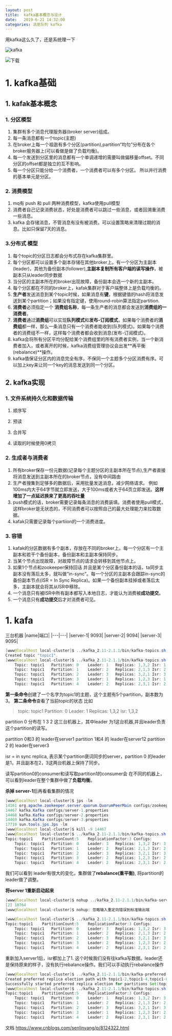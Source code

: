 ```yaml
---
layout: post
title:  kafka基本概念与设计
date:   2019-6-21 14:32:00
categories: 消息队列 kafka
---
```


用kafka这么久了，还是系统理一下

![kafka](https://raw.githubusercontent.com/QuietListener/quietlistener.github.io/master/images/2019-06-21-kafka-1.png)

![下载](https://raw.githubusercontent.com/QuietListener/quietlistener.github.io/master/files/kafka-基本概念与设计.mindnode)

# 1. kafka基础
## 1. kafak基本概念
### 1. 分区模型
1. 集群有多个消息代理服务器(broker server)组成。
2. 每一条消息都有一个topic(主题)
3. 在broker上每一个祖逖有多个分区(partition),partition“均匀”分布在各个broker服务器上(可以看做是做了负载均衡)。
4. 每一个发送到分区里的消息都有一个单调递增的需要叫做偏移量offset。不同分区的offset都是独立的互不影响。
5. 每一个分区只能分给一个消费者，一个消费者可以有多个分区。 所以并行消费的基本单元是分区。

### 2. 消费模型
1. mq有 push 和 pull 两种消费模型，kafka使用pull模型
2. 消费者自己记录消费状态，好处是消费者可以跳过一些消息，或者回溯重消费一些消息。
3. kafka 会存储消息，不管消息有没有被消费。可以设置策略来清理过期的消息。比如只保留7天的消息。


### 3.分布式 模型
1. 每个topic的分区日志都会分布式存在kafka集群里。
2. 每个分区都可以设置多个副本存储在其他broker上。有一个分区为主副本(leader)，其他为备份副本(follower),**主副本复制所有客户端的读写操作**，被副本只从leader同步数据
3. 当分区的主副本所在的broker出现故障，备份副本会选一个新的主副本。
4. 每个分区都在不同的broker上，kafak集群对于客户端整体上是负载均衡的。
5. **生产者**发送消息到某个topic时候，如果消息有**键**，根据键值的hash将消息发送到某个partition；如果没有指定键，使用round-robin算法指定partition.
6. **消费者**必须指定一个 **消费组名称**，每一条生产者的消息都会发送到**消费组的一消费者**。
7. **消费者**通过**消费组**可以实现**队列模式**和**发布-订阅模式**，如果每个消费者的**消费组**都一样，那么一条消息只有一个消费者能收到(队列模式)。如果每个消费者的消费组不一样，这样每个消费者都会收到消息(发布-订阅模式)。
8. kafka会将所有分区平均分配给某个消费组里的所有消费者实例，当一个新消费者加入，或者离开的时候，kafka消费组管理协议会出发**再平衡(rebalance)**操作。
9. kafka值保证分区内的消息完全有序，不保同一个主题多个分区消费有序。可以加上key来让同一个key的消息发送到同一个分区。

## 2. kafka实现
### 1. 文件系统持久化和数据传输
1. 顺序写
2. 预读
3. 合并写

4. 读取的时候使用0拷贝

### 2. 生成者与消费者
1. 所有broker保存一份元数据(记录每个主题分区的主副本所在节点),生产者直接将消息发送到主副本所在的broker节点，没有中间路由
2. 生产者搜集到足够多的数据后，采用批量发送消息，减少网络请求。 例如 100ms内大于64字节就立即发送，大于100ms或者大于64页立即发送。**这样增加了一点延迟换来了更高的吞吐量**
3. push模式的话，broker需要记录每条消息的消费装填。消费者使用pull模式，这样broker是无状态的，不同消费者可以按照自己的最大处理能力来拉取数据。
4. kafak只需要记录每个partiion的一个消费进度。

### 3. 容错
1. kafak的分区数据有多个副本，存放在不同的broker上。每一个分区有一个主副本和若干个备份副本，备份副本和主副本保持同步。
2. 当某个节点出现故障，对故障节点的请求会转移到其他节点上。
3. 如果1个节点和zookeeper保持回话 并且是某个分区备份副本的话，ta同步主副本没有落后太多，就叫做“in-sync”。每一个分区的主副本会跟踪in-sync的备份副本节点(ISR = In Sync Replica)。如果一个备份副本挂掉或者落后太多，主副本就会将其从ISR中移除。
4. 一个消息只有被ISR中所有副本都写入本地日志，才能认为消费被**成功提交**。
5. 一个消息只有**成功提交**后才对消费者可见。

# 1. kafa
三台机器
|name|端口|
|---|---|
|server-1| 9093|
|server-2| 9094|
|server-3| 9095|


```java
[www@localhost local-cluster]$ ../kafka_2.11-2.1.1/bin/kafka-topics.sh --create --zookeeper localhost:2181 --replication-factor 3 --partitions  5 --topic topic1 
Created topic "topic1".
[www@localhost local-cluster]$ ../kafka_2.11-2.1.1/bin/kafka-topics.sh --describe --zookeeper localhost:2181 --topic topic1Topic:topic1	PartitionCount:5	ReplicationFactor:3	Configs:
	Topic: topic1	Partition: 0	Leader: 1	Replicas: 1,3,2	Isr: 1,3,2
	Topic: topic1	Partition: 1	Leader: 2	Replicas: 2,1,3	Isr: 2,1,3
	Topic: topic1	Partition: 2	Leader: 3	Replicas: 3,2,1	Isr: 3,2,1
	Topic: topic1	Partition: 3	Leader: 1	Replicas: 1,2,3	Isr: 1,2,3
	Topic: topic1	Partition: 4	Leader: 2	Replicas: 2,3,1	Isr: 2,3,1

```



**第一条命令**创建了一个名字为topic1的主题，这个主题有5个partition，副本数为3。
**第二条命令**查看了当前topic的状态
比如
> topic: topic1	Partition: 0	Leader: 1	Replicas: 1,3,2	Isr: 1,3,2

partition 0 分布在 1 3 2 这三台机器上，其中leader 为1这台机器,并且leader负责这个partition的读写。

partition 0和3 的 leader在server1 
partition 1和4 的 leader在server12
partition 2 的 leader在server3

isr = in sync replica, 表示某个partition褒词同步的server，partition 0 的leader是1，并且副本在2，3这两台机器上保持了同步。

读写partition0的consumer和读写取partition1的consumer会 在不同的机器上，可以看到leader在整个集群中做了**负载均衡**。



**杀掉 server-1**后再看看集群的情况
```java
[www@localhost local-cluster]$ jps -lm
14161 org.apache.zookeeper.server.quorum.QuorumPeerMain configs/zookeeper.properties
14467 kafka.Kafka configs/server-1.properties
14468 kafka.Kafka configs/server-2.properties
14469 kafka.Kafka configs/server-3.properties
17710 sun.tools.jps.Jps -lm
[www@localhost local-cluster]$ kill -9 14467
[www@localhost local-cluster]$ ../kafka_2.11-2.1.1/bin/kafka-topics.sh --describe --zookeeper localhost:2181 --topic topic1
Topic:topic1	PartitionCount:5	ReplicationFactor:3	Configs:
	Topic: topic1	Partition: 0	Leader: 3	Replicas: 1,3,2	Isr: 3,2
	Topic: topic1	Partition: 1	Leader: 2	Replicas: 2,1,3	Isr: 2,1,3
	Topic: topic1	Partition: 2	Leader: 3	Replicas: 3,2,1	Isr: 3,2,1
	Topic: topic1	Partition: 3	Leader: 2	Replicas: 1,2,3	Isr: 2,3
	Topic: topic1	Partition: 4	Leader: 2	Replicas: 2,3,1	Isr: 2,3,1

```


我们可以看到  leader有很大的变化，集群做了**rebalance(重平衡)**, 将partition的leader做了调整。



**将server 1重新启动起来**
```java
[www@localhost local-cluster]$ nohup ../kafka_2.11-2.1.1/bin/kafka-server-start.sh configs/server-1.properties >> logs/kafka1.log &
[2] 18764
[www@localhost local-cluster]$ nohup: 忽略输入重定向错误到标准输出端

[www@localhost local-cluster]$ ../kafka_2.11-2.1.1/bin/kafka-topics.sh --describe --zookeeper localhost:2181 --topic topic1
Topic:topic1	PartitionCount:5	ReplicationFactor:3	Configs:
	Topic: topic1	Partition: 0	Leader: 3	Replicas: 1,3,2	Isr: 3,2,1
	Topic: topic1	Partition: 1	Leader: 2	Replicas: 2,1,3	Isr: 2,1,3
	Topic: topic1	Partition: 2	Leader: 3	Replicas: 3,2,1	Isr: 3,2,1
	Topic: topic1	Partition: 3	Leader: 2	Replicas: 1,2,3	Isr: 2,3,1
	Topic: topic1	Partition: 4	Leader: 2	Replicas: 2,3,1	Isr: 2,3,1

```
重新加入server1后，isr都加上了1.
这个时候我们没有往kafka写数据。leader还是保持原来的样子，没有执行rebalance操作。我们可以手动执行rebalance操作
```java
[www@localhost local-cluster]$ ../kafka_2.11-2.1.1/bin/kafka-preferred-replica-election.sh --zookeeper localhost:2181
Created preferred replica election path with topic1-2,topic1-4,topic1-0,topic1-3,topic1-1
Successfully started preferred replica election for partitions Set(topic1-2, topic1-4, topic1-0, topic1-3, topic1-1)
[www@localhost local-cluster]$ ../kafka_2.11-2.1.1/bin/kafka-topics.sh --describe --zookeeper localhost:2181 --topic topic1
Topic:topic1	PartitionCount:5	ReplicationFactor:3	Configs:
	Topic: topic1	Partition: 0	Leader: 1	Replicas: 1,3,2	Isr: 3,2,1
	Topic: topic1	Partition: 1	Leader: 2	Replicas: 2,1,3	Isr: 2,1,3
	Topic: topic1	Partition: 2	Leader: 3	Replicas: 3,2,1	Isr: 3,2,1
	Topic: topic1	Partition: 3	Leader: 1	Replicas: 1,2,3	Isr: 2,3,1
	Topic: topic1	Partition: 4	Leader: 2	Replicas: 2,3,1	Isr: 2,3,1

```

文档
https://www.cnblogs.com/senlinyang/p/8124322.html


